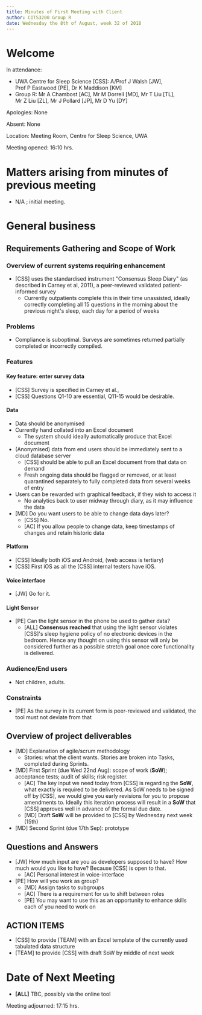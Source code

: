 ```yaml
---
title: Minutes of First Meeting with Client
author: CITS3200 Group R
date: Wednesday the 8th of August, week 32 of 2018
---
```


# Welcome

In attendance: 

- UWA Centre for Sleep Science [CSS]: A/Prof J Walsh [JW], Prof P Eastwood [PE], Dr K Maddison [KM]
- Group R: Mr A Chambost [AC], Mr M Dorrell [MD], Mr T Liu [TL], Mr Z Liu [ZL], Mr J Pollard [JP], Mr D Yu [DY]

Apologies: None

Absent: None

Location: Meeting Room, Centre for Sleep Science, UWA

Meeting opened: 16:10 hrs. 

# Matters arising from minutes of previous meeting

- N/A ; initial meeting.

# General business

## Requirements Gathering and Scope of Work

### Overview of current systems requiring enhancement
- [CSS] uses the standardised instrument "Consensus Sleep Diary" (as described in Carney et al, 2011), a peer-reviewed validated patient-informed survey
  - Currently outpatients complete this in their time unassisted, ideally correctly completing all 15 questions in the morning about the previous night's sleep, each day for a period of weeks

### Problems
- Compliance is suboptimal. Surveys are sometimes returned partially completed or incorrectly compiled.


### Features

#### Key feature: enter survey data 
- [CSS] Survey is specified in Carney et al., 
- [CSS] Questions Q1-10 are essential, Q11-15 would be desirable.

#### Data
- Data should be anonymised 
- Currently hand collated into an Excel document
  - The system should ideally automatically produce that Excel document
- (Anonymised) data from end users should be immediately sent to a cloud database server
  - [CSS] should be able to pull an Excel document from that data on demand
  - Fresh ongoing data should be flagged or removed, or at least quarantined separately to fully completed data from several weeks of entry
- Users can be rewarded with graphical feedback, if they wish to access it
  - No analytics back to user midway through diary, as it may influence the data
- [MD] Do you want users to be able to change data days later?
  - [CSS] No.
  - [AC] If you allow people to change data, keep timestamps of changes and retain historic data 

#### Platform
- [CSS] Ideally both iOS and Android, (web access is tertiary)
- [CSS] First iOS as all the [CSS] internal testers have iOS.

#### Voice interface
- [JW] Go for it.

#### Light Sensor
- [PE] Can the light sensor in the phone be used to gather data?
  - [ALL] **Consensus reached** that using the light sensor violates [CSS]'s sleep hygiene policy of no electronic devices in the bedroom. Hence any thought on using this sensor will only be considered further as a possible stretch goal once core functionality is delivered.

### Audience/End users
- Not children, adults.

### Constraints
- [PE] As the survey in its current form is peer-reviewed and validated, the tool must not deviate from that

## Overview of project deliverables
- [MD] Explanation of agile/scrum methodology
  - Stories: what the client wants. Stories are broken into Tasks, completed during Sprints.
- [MD] First Sprint (due Wed 22nd Aug): scope of work (**SoW**); acceptance tests; audit of skills; risk register.
  - [AC] The key input we need today from [CSS] is regarding the **SoW**, what exactly is required to be delivered. As SoW needs to be signed off by [CSS], we would give you early revisions for you to propose amendments to. Ideally this iteration process will result in a **SoW** that [CSS] approves well in advance of the formal due date.
  - [MD] Draft **SoW** will be provided to [CSS] by Wednesday next week (15th)
- [MD] Second Sprint (due 17th Sep): prototype


## Questions and Answers
- [JW] How much input are you as developers supposed to have? How much would you like to have? Because [CSS] is open to that.
  - [AC] Personal interest in voice-interface
- [PE] How will you work as group?
  - [MD] Assign tasks to subgroups
  - [AC] There is a requirement for us to shift between roles
  - [PE] You may want to use this as an opportunity to enhance skills each of you need to work on

## ACTION ITEMS

- [CSS] to provide [TEAM] with an Excel template of the currently used tabulated data structure
- [TEAM] to provide [CSS] with draft SoW by middle of next week

# Date of Next Meeting
- **[ALL]** TBC, possibly via the online tool

Meeting adjourned: 17:15 hrs. 
